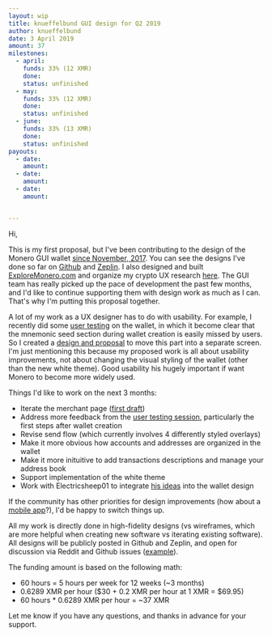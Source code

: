 ```yaml
---
layout: wip
title: knueffelbund GUI design for Q2 2019
author: knueffelbund
date: 3 April 2019
amount: 37
milestones:
  - april:
    funds: 33% (12 XMR)
    done:
    status: unfinished
  - may:
    funds: 33% (12 XMR)
    done:
    status: unfinished
  - june:
    funds: 33% (13 XMR)
    done:
    status: unfinished
payouts:
  - date:
    amount:
  - date:
    amount:
  - date:
    amount:


---
```

Hi,

This is my first proposal, but I've been contributing to the design of the Monero GUI wallet [since November, 2017](https://www.reddit.com/r/Monero/comments/7c0bo7/had_some_fun_yesterday_evening_restyling_the/). You can see the designs I've done so far on [Github](https://github.com/GBKS/monero-wallet-design) and [Zeplin](https://scene.zeplin.io/project/5a0777492a92d8ac5beb3125). I also designed and built [ExploreMonero.com](https://www.exploremonero.com) and organize my crypto UX research [here](https://www.cryptouxhandbook.com/). The GUI team has really picked up the pace of development the past few months, and I'd like to continue supporting them with design work as much as I can. That's why I'm putting this proposal together.

A lot of my work as a UX designer has to do with usability. For example, I recently did some [user testing](https://paper.dropbox.com/doc/Monero-GUI-user-testing--AaiYNKmVg5Vjqt5_ik~UEsoMAg-YAWmy01OJa5vkmdQvt6wg) on the wallet, in which it become clear that the mnemonic seed section during wallet creation is easily missed by users. So I created a [design and proposal](https://github.com/monero-project/monero-gui/issues/2043) to move this part into a separate screen. I'm just mentioning this because my proposed work is all about usability improvements, not about changing the visual styling of the wallet (other than the new white theme). Good usability his hugely important if want Monero to become more widely used.

Things I'd like to work on the next 3 months:

- Iterate the merchant page ([first draft](https://www.dropbox.com/s/kf1t5hmip64kpuk/monero-merchant-page-gbks-190314.png?dl=0))
- Address more feedback from the [user testing session](https://paper.dropbox.com/doc/Monero-GUI-user-testing--AaiYNKmVg5Vjqt5_ik~UEsoMAg-YAWmy01OJa5vkmdQvt6wg), particularly the first steps after wallet creation
- Revise send flow (which currently involves 4 differently styled overlays)
- Make it more obvious how accounts and addresses are organized in the wallet
- Make it more inituitive to add transactions descriptions and manage your address book
- Support implementation of the white theme
- Work with Electricsheep01 to integrate [his ideas](https://github.com/monero-project/monero-gui/issues/2024) into the wallet design

If the community has other priorities for design improvements (how about a [mobile app](https://www.dropbox.com/s/inodkkm8xjv7sry/Monero-mobile-concept-gbks-180823.png?dl=0)?), I'd be happy to switch things up.

All my work is directly done in high-fidelity designs (vs wireframes, which are more helpful when creating new software vs iterating existing software). All designs will be publicly posted in Github and Zeplin, and open for discussion via Reddit and Github issues ([example](https://www.reddit.com/r/Monero/comments/ae6zet/feedback_required_wizard_redesign_icons/)).

The funding amount is based on the following math:

- 60 hours = 5 hours per week for 12 weeks (~3 months)
- 0.6289 XMR per hour ($30 + 0.2 XMR per hour at 1 XMR = $69.95)
- 60 hours * 0.6289 XMR per hour = ~37 XMR

Let me know if you have any questions, and thanks in advance for your support.